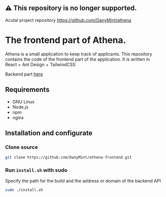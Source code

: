## ⚠️ **This repository is no longer supported.**

Acutal project repository https://github.com/DanyMint/athena 

# The frontend part of Athena. 

Athena is a small application to keep track of applicants. This repository contains the code of the frontend part of the application. It is written in React + Ant Design + TailwindCSS 

Backend part [here](https://github.com/DanyMint/athena-backend)

## Requirements

- GNU Linux
- Node.js
- npm
- nginx

## Installation and configurate 

### Clone source 
```bash
git clone https://github.com/DanyMint/athena-frontend.git
```

### Run `install.sh` with sudo

Specify the path for the build and the address or domain of the backend API
```bash
sudo ./install.sh
```
